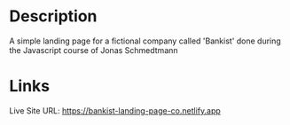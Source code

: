 # Description

A simple landing page for a fictional company called 'Bankist' done during the Javascript course of Jonas Schmedtmann

# Links

Live Site URL: https://bankist-landing-page-co.netlify.app
